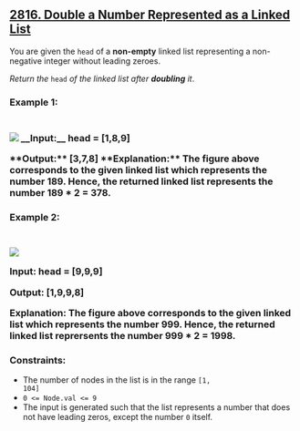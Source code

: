 <h2> <a href = "https://leetcode.com/problems/double-a-number-represented-as-a-linked-list"> 2816. Double a Number Represented as a Linked List</a></h2>

You are given the <code>head</code> of a <strong>non-empty</strong> linked list representing a non-negative integer without leading zeroes.

<em>Return the</em> <code>head</code> <em>of the linked list after <strong>doubling</strong> it</em>.

 

<h3><strong>Example 1:</strong><h3><br>
<img src = "https://assets.leetcode.com/uploads/2023/05/28/example.png">
__Input:__ head = [1,8,9]</P>
**Output:** [3,7,8]
**Explanation:** The figure above corresponds to the given linked list which represents the number 189. Hence, the returned linked list represents the number 189 * 2 = 378.

<h3><strong>Example 2:</strong><h3><br>
<img src = "https://assets.leetcode.com/uploads/2023/05/28/example2.png">
<p><strong>Input:</strong> head = [9,9,9]<p>
<p><strong>Output:</strong> [1,9,9,8]<p>
<p><strong>Explanation:</strong> The figure above corresponds to the given linked list which represents the number 999. Hence, the returned linked list reprersents the number 999 * 2 = 1998.<p>

<h3>Constraints:</h3>

- The number of nodes in the list is in the range <code>[1, 104]</code>
- <code>0 <= Node.val <= 9</code>
- The input is generated such that the list represents a number that does not have leading zeros, except the number <code>0</code> itself.

